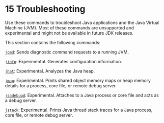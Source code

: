 # 15 Troubleshooting

Use these commands to troubleshoot Java applications and the Java Virtual Machine (JVM). Most of these commands are unsupported and experimental and might not be available in future JDK releases.

This section contains the following commands:

[`jcmd`](jcmd.md): Sends diagnostic command requests to a running JVM.

[`jinfo`](jinfo.md): Experimental. Generates configuration information.

[`jhat`](jhat.md): Experimental. Analyzes the Java heap.

[`jmap`](jmap.md): Experimental. Prints shared object memory maps or heap memory details for a process, core file, or remote debug server.

[`jsadebugd`](jsadebugd.md): Experimental. Attaches to a Java process or core file and acts as a debug server.

[`jstack`](jstack.md): Experimental. Prints Java thread stack traces for a Java process, core file, or remote debug server.